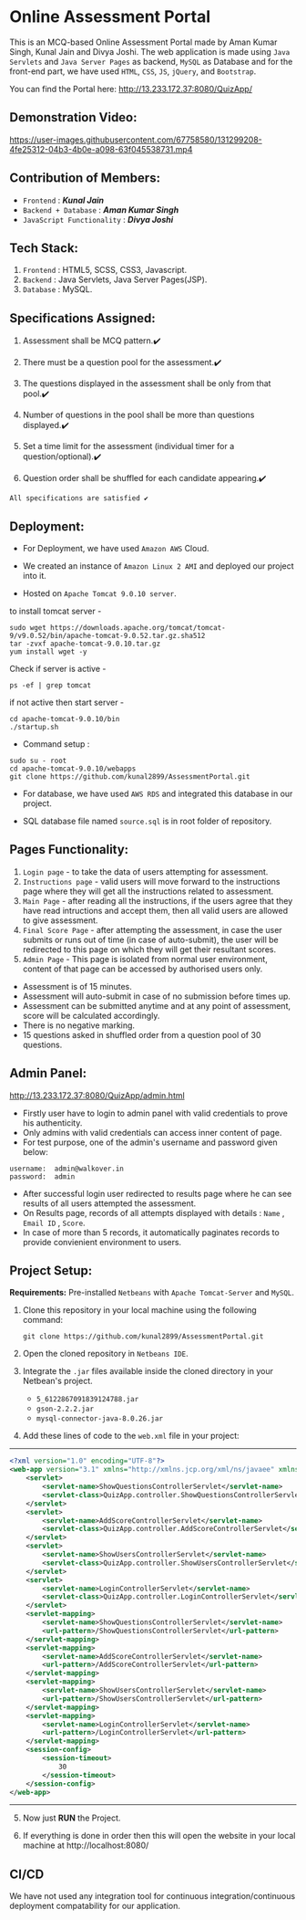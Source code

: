 # Online Assessment Portal

This is an MCQ-based Online Assessment Portal made by Aman Kumar Singh, Kunal Jain and Divya Joshi. The web application is made using `Java Servlets` and `Java Server Pages` as backend, `MySQL` as Database and for the front-end part, we have used `HTML`, `CSS`, `JS`, `jQuery`, and `Bootstrap`.

You can find the Portal here: http://13.233.172.37:8080/QuizApp/

## Demonstration Video:

https://user-images.githubusercontent.com/67758580/131299208-4fe25312-04b3-4b0e-a098-63f045538731.mp4

## Contribution of Members:

* `Frontend` : ***Kunal Jain***
* `Backend + Database` : ***Aman Kumar Singh***
* `JavaScript Functionality` : ***Divya Joshi***

## Tech Stack:

1. `Frontend` : HTML5, SCSS, CSS3, Javascript.
2. `Backend` : Java Servlets, Java Server Pages(JSP).
3. `Database` : MySQL.


## Specifications Assigned:

1. Assessment shall be MCQ pattern.✔️

2. There must be a question pool for the assessment.✔️

3. The questions displayed in the assessment shall be only from that pool.✔️

4. Number of questions in the pool shall be more than questions displayed.✔️

5. Set a time limit for the assessment (individual timer for a question/optional).✔️

6. Question order shall be shuffled for each candidate appearing.✔️

```
All specifications are satisfied ✔️
```

## Deployment:
- For Deployment, we have used `Amazon AWS` Cloud.

- We created an instance of `Amazon Linux 2 AMI` and deployed our project into it.

- Hosted on `Apache Tomcat 9.0.10 server`.

to install tomcat server -

```
sudo wget https://downloads.apache.org/tomcat/tomcat-9/v9.0.52/bin/apache-tomcat-9.0.52.tar.gz.sha512
tar -zvxf apache-tomcat-9.0.10.tar.gz
yum install wget -y 
```

Check if server is active -

```
ps -ef | grep tomcat
```

if not active then start server -

```
cd apache-tomcat-9.0.10/bin
./startup.sh
```
- Command setup :

```
sudo su - root
cd apache-tomcat-9.0.10/webapps
git clone https://github.com/kunal2899/AssessmentPortal.git
```

- For database, we have used `AWS RDS` and integrated this database in our project.
 
- SQL database file named `source.sql` is in root folder of repository.  
  

## Pages Functionality:
   1. `Login page` - to take the data of users attempting for assessment.
   2. `Instructions page` - valid users will move forward to the instructions page where they will get all the instructions related to assessment.
   3. `Main Page` - after reading all the instructions, if the users agree that they have read intructions and accept them, then all valid users are allowed to give assessment.
   4. `Final Score Page` - after attempting the assessment, in case the user submits or runs out of time (in case of auto-submit), the user will be redirected to this page on which they will get their resultant scores.
   5. `Admin Page` - This page is isolated from normal user environment, content of that page can be accessed by authorised users only.
   
- Assessment is of 15 minutes.
- Assessment will auto-submit in case of no submission before times up.
- Assessment can be submitted anytime and at any point of assessment, score will be calculated accordingly.
- There is no negative marking.
- 15 questions asked in shuffled order from a question pool of 30 questions.

## Admin Panel:
http://13.233.172.37:8080/QuizApp/admin.html
 - Firstly user have to login to admin panel with valid credentials to prove his authenticity.
 - Only admins with valid credentials can access inner content of page.
 - For test purpose, one of the admin's username and password given below:
 ```
 username:  admin@walkover.in
 password:  admin
 ```
 - After successful login user redirected to results page where he can see results of all users attempted the assessment.
 - On Results page, records of all attempts displayed with details : `Name` , `Email ID` , `Score`.
 - In case of more than 5 records, it automatically paginates records to provide convienient environment to users.

## Project Setup: 

**Requirements:** Pre-installed `Netbeans` with `Apache Tomcat-Server` and `MySQL`.

1. Clone this repository in your local machine using the following command:

    ```git
    git clone https://github.com/kunal2899/AssessmentPortal.git
    ```

2. Open the cloned repository in `Netbeans IDE`.

3. Integrate the `.jar` files available inside the cloned directory in your Netbean's project.
   - `5_6122867091839124788.jar`
   - `gson-2.2.2.jar`
   - `mysql-connector-java-8.0.26.jar`

4. Add these lines of code to the `web.xml` file in your project:
-----
``` xml
<?xml version="1.0" encoding="UTF-8"?>
<web-app version="3.1" xmlns="http://xmlns.jcp.org/xml/ns/javaee" xmlns:xsi="http://www.w3.org/2001/XMLSchema-instance" xsi:schemaLocation="http://xmlns.jcp.org/xml/ns/javaee http://xmlns.jcp.org/xml/ns/javaee/web-app_3_1.xsd">
    <servlet>
        <servlet-name>ShowQuestionsControllerServlet</servlet-name>
        <servlet-class>QuizApp.controller.ShowQuestionsControllerServlet</servlet-class>
    </servlet>
    <servlet>
        <servlet-name>AddScoreControllerServlet</servlet-name>
        <servlet-class>QuizApp.controller.AddScoreControllerServlet</servlet-class>
    </servlet>
    <servlet>
        <servlet-name>ShowUsersControllerServlet</servlet-name>
        <servlet-class>QuizApp.controller.ShowUsersControllerServlet</servlet-class>
    </servlet>
    <servlet>
        <servlet-name>LoginControllerServlet</servlet-name>
        <servlet-class>QuizApp.controller.LoginControllerServlet</servlet-class>
    </servlet>
    <servlet-mapping>
        <servlet-name>ShowQuestionsControllerServlet</servlet-name>
        <url-pattern>/ShowQuestionsControllerServlet</url-pattern>
    </servlet-mapping>
    <servlet-mapping>
        <servlet-name>AddScoreControllerServlet</servlet-name>
        <url-pattern>/AddScoreControllerServlet</url-pattern>
    </servlet-mapping>
    <servlet-mapping>
        <servlet-name>ShowUsersControllerServlet</servlet-name>
        <url-pattern>/ShowUsersControllerServlet</url-pattern>
    </servlet-mapping>
    <servlet-mapping>
        <servlet-name>LoginControllerServlet</servlet-name>
        <url-pattern>/LoginControllerServlet</url-pattern>
    </servlet-mapping>
    <session-config>
        <session-timeout>
            30
        </session-timeout>
    </session-config>
</web-app>

```
-----

5. Now just **RUN** the Project.

6. If everything is done in order then this will open the website in your local machine at http://localhost:8080/ 

## CI/CD
We have not used any integration tool for continuous integration/continuous deployment compatability for our application.
